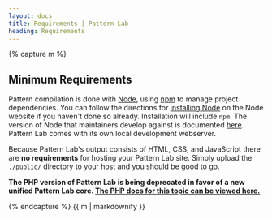 ```yaml
---
layout: docs
title: Requirements | Pattern Lab
heading: Requirements
---
```


{% capture m %}

## Minimum Requirements

Pattern compilation is done with [Node](https://nodejs.org), using [npm](https://www.npmjs.com/) to manage project dependencies. You can follow the directions for [installing Node](https://nodejs.org/en/download/) on the Node website if you haven't done so already. Installation will include `npm`. The version of Node that maintainers develop against is documented [here](https://github.com/pattern-lab/patternlab-node/blob/dev/.nvmrc). Pattern Lab comes with its own local development webserver.

Because Pattern Lab's output consists of HTML, CSS, and JavaScript there are **no requirements** for hosting your Pattern Lab site. Simply upload the `./public/` directory to your host and you should be good to go.

<strong>The PHP version of Pattern Lab is being deprecated in favor of a new unified Pattern Lab core. <a href='./php/requirements'>The PHP docs for this topic can be viewed here.</a></strong>

{% endcapture %}
{{ m | markdownify }}
